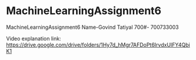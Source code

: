 # MachineLearningAssignment6

MachineLearningAssignment6
Name-Govind Tatiyal 700#- 700733003

Video explanation link: https://drive.google.com/drive/folders/1Hy7d_hMgr7AFDoPt6IrvdxUIFY4QbiK1
